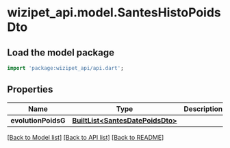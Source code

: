 # wizipet_api.model.SantesHistoPoidsDto

## Load the model package
```dart
import 'package:wizipet_api/api.dart';
```

## Properties
Name | Type | Description | Notes
------------ | ------------- | ------------- | -------------
**evolutionPoidsG** | [**BuiltList&lt;SantesDatePoidsDto&gt;**](SantesDatePoidsDto.md) |  | [optional] 

[[Back to Model list]](../README.md#documentation-for-models) [[Back to API list]](../README.md#documentation-for-api-endpoints) [[Back to README]](../README.md)


